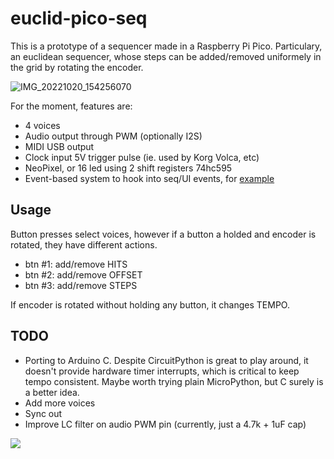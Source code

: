 # euclid-pico-seq

This is a prototype of a sequencer made in a Raspberry Pi Pico. Particulary, an euclidean sequencer, whose steps can be added/removed uniformely in the grid by rotating the encoder.

![IMG_20221020_154256070](https://user-images.githubusercontent.com/10843208/197031804-b4de262d-72a9-4bc5-854a-e78b9255dff9.jpg)


For the moment, features are:
- 4 voices
- Audio output through PWM (optionally I2S)
- MIDI USB output
- Clock input 5V trigger pulse (ie. used by Korg Volca, etc)
- NeoPixel, or 16 led using 2 shift registers 74hc595
- Event-based system to hook into seq/UI events, for [example](https://github.com/redraw/euclid-pico-seq/blob/v1.0.0/code.py#L62-L85)

## Usage
Button presses select voices, however if a button a holded and encoder is rotated, they have different actions.
- btn #1: add/remove HITS
- btn #2: add/remove OFFSET
- btn #3: add/remove STEPS

If encoder is rotated without holding any button, it changes TEMPO.

## TODO
- Porting to Arduino C. Despite CircuitPython is great to play around, it doesn't provide hardware timer interrupts, which is critical to keep tempo consistent. Maybe worth trying plain MicroPython, but C surely is a better idea.
- Add more voices
- Sync out
- Improve LC filter on audio PWM pin (currently, just a 4.7k + 1uF cap)

![](https://www.ontrak.net/Pwm1.gif)
